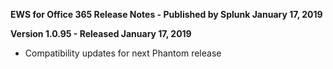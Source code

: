 **EWS for Office 365 Release Notes - Published by Splunk January 17, 2019**


**Version 1.0.95 - Released January 17, 2019**

* Compatibility updates for next Phantom release
